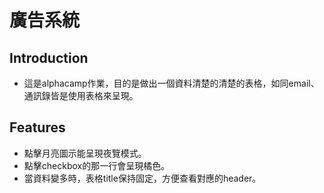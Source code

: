 # 廣告系統
## Introduction
- 這是alphacamp作業，目的是做出一個資料清楚的清楚的表格，如同email、通訊錄皆是使用表格來呈現。
## Features
- 點擊月亮圖示能呈現夜覽模式。
- 點擊checkbox的那一行會呈現橘色。
- 當資料變多時，表格title保持固定，方便查看對應的header。
